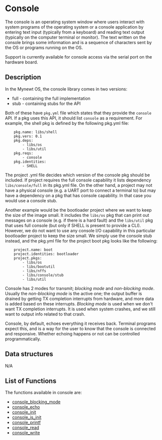# Console


The console is an operating system window where users interact with system programs of the operating system or a console application by entering text input (typically from a keyboard) and reading text output (typically on the computer terminal or monitor). The text written on the console brings some information and is a sequence of characters sent by the OS or programs running on the OS. 

Support is currently available for console access via the serial port on the hardware board.


## Description

In the Mynewt OS, the console library comes in two versions:

* full - containing the full implementation
* stub - containing stubs for the API

Both of these have `pkg.yml` file which states that they provide the `console` API. If a pkg uses this API, it should list `console` as a requirement.
For example, the shell pkg is defined by the following pkg.yml file:
```no-highlight
    pkg.name: libs/shell 
    pkg.vers: 0.1
    pkg.deps:
        - libs/os
        - libs/util
    pkg.reqs:
        - console
    pkg.identities:
        - SHELL 
```
The project .yml file decides which version of the console pkg should be included. 
If project requires the full console capability it lists dependency `libs/console/full` in its pkg.yml file. On the other hand, a project may not have a physical console (e.g. a UART port to connect a terminal to) but may have a dependency on a pkg that has console capability. In that case you would use a console stub. 


Another example would be the bootloader project where we want to keep the size of the image small. It includes the `libs/os` pkg that can print out messages on a console (e.g. if there is a hard fault) and the `libs/util` pkg that uses full console (but only if SHELL is present to provide a CLI). However, we do not want to use any console I/O capability in this particular bootloader project to keep the size small. We simply use the console stub instead, and the pkg.yml file for the project boot pkg looks like the following:
```no-highlight
    project.name: boot
    project.identities: bootloader
    project.pkgs:
        - libs/os
        - libs/bootutil
        - libs/nffs
        - libs/console/stub
        - libs/util 
```

Console has 2 modes for transmit; *blocking mode* and *non-blocking mode*. Usually the *non-blocking mode* is the active one; the output buffer is drained by getting TX completion interrupts from hardware, and more data is added based on these interrupts.
*Blocking mode* is used when we don't want TX completion interrupts. It is used when system crashes, and we still want to output info related to that crash.

Console, by default, echoes everything it receives back. Terminal programs expect this, and is a way for the user to know that the console is connected and responsive. Whether echoing happens or not can be controlled programmatically.

## Data structures

N/A

## List of Functions

The functions available in console are:

* [console_blocking_mode](console_blocking_mode.md)
* [console_echo](console_echo.md)
* [console_init](console_init.md)
* [console_is_init](console_is_init.md)
* [console_printf](console_printf.md)
* [console_read](console_read.md)
* [console_write](console_write.md)



